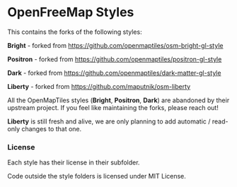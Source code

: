 # OpenFreeMap Styles
This contains the forks of the following styles:

**Bright** - forked from https://github.com/openmaptiles/osm-bright-gl-style

**Positron** - forked from https://github.com/openmaptiles/positron-gl-style

**Dark** - forked from https://github.com/openmaptiles/dark-matter-gl-style

**Liberty** - forked from https://github.com/maputnik/osm-liberty



All the OpenMapTiles styles (**Bright**, **Positron**, **Dark**) are abandoned by their upstream project. If you feel like maintaining the forks, please reach out!

**Liberty** is still fresh and alive, we are only planning to add automatic / read-only changes to that one.



### License

Each style has their license in their subfolder. 

Code outside the style folders is licensed under MIT License.

